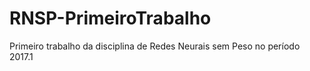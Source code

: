 # RNSP-PrimeiroTrabalho
Primeiro trabalho da disciplina de Redes Neurais sem Peso no período 2017.1
